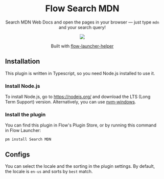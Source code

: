 <h1 align="center">Flow Search MDN</h1>

<p align="center">Search MDN Web Docs and open the pages in your browser — just type <code>mdn</code> and your search query!</p>

<p align="center"><img src="https://user-images.githubusercontent.com/68694907/183737183-260eb756-cae0-4587-8b01-9d45f4c2567e.gif" /><p>

<p align="center">Built with <a href="https://github.com/gabrielcarloto/flow-launcher-helper">flow-launcher-helper</a></p>

## Installation

This plugin is written in Typescript, so you need Node.js installed to use it.

### Install Node.js

To install Node.js, go to https://nodejs.org/ and download the LTS (Long Term Support) version. Alternatively, you can use [nvm-windows](https://github.com/coreybutler/nvm-windows).

### Install the plugin

You can find this plugin in Flow's Plugin Store, or by running this command in Flow Launcher:

```
pm install Search MDN
```

## Configs

You can select the locale and the sorting in the plugin settings. By default, the locale is `en-us` and sorts by `best` match.
